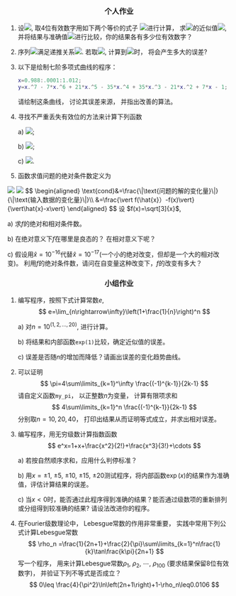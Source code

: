 ### <center>个人作业</center>

1.  设<img src="http://latex.codecogs.com/gif.latex?a=1000" />, 取4位有效数字用如下两个等价的式子
  <img src="http://latex.codecogs.com/gif.latex?x=\sqrt{a+1}-\sqrt{a}, \; x=\frac{1}{\sqrt{a+1}+\sqrt{a}}" />进行计算， 求<img src="http://latex.codecogs.com/gif.latex? x" />的近似值<img src="http://latex.codecogs.com/gif.latex?\hat{x}" />, 并将结果与准确值<img src="http://latex.codecogs.com/gif.latex?x=0.015 807 437\dots" />进行比较，你的结果各有多少位有效数字？

2. 序列<img src="http://latex.codecogs.com/gif.latex?\{y_k\}" />满足递推关系<img src="http://latex.codecogs.com/gif.latex?y_n=5y_{n-1}-2, n=1,2,\dots" />. 若取<img src="http://latex.codecogs.com/gif.latex?y_0=1.73" />, 计算到<img src="http://latex.codecogs.com/gif.latex?y_{10}" />时， 将会产生多大的误差? 

3. 以下是绘制七阶多项式曲线的程序：

   ```matlab
   x=0.988:.0001:1.012;
   y=x.^7 - 7*x.^6 + 21*x.^5 - 35*x.^4 + 35*x.^3 - 21*x.^2 + 7*x - 1;
   ```

   请绘制这条曲线， 讨论其误差来源， 并指出改善的算法。

4. 寻找不严重丢失有效位的方法来计算下列函数

   a) <img src="http://latex.codecogs.com/gif.latex?\sqrt{x^2+1}-x" />;

   b) <img src="http://latex.codecogs.com/gif.latex?e^x-x" />;

   c) <img src="http://latex.codecogs.com/gif.latex?\sin(x)-\tan(x)" />.

5. 函数求值问题的绝对条件数定义为
<img src="http://latex.codecogs.com/gif.latex?\text{cond}&=\frac{\|\text{change in output}\|}{\|\text{change in input}\|}" />
<img src="http://latex.codecogs.com/gif.latex?&=\frac{\vert f(\hat{x}）-f(x)\vert}{\vert\hat{x}-x\vert}" />
   $$
   \begin{aligned}
   \text{cond}&=\frac{\|\text{问题的解的变化量}\|}{\|\text{输入数据的变化量}\|}\\
   &=\frac{\vert f(\hat{x}）-f(x)\vert}{\vert\hat{x}-x\vert}
   \end{aligned}
   $$
   设 $f(x)=\sqrt[3]{x}$,

   a)  求$f$的绝对和相对条件数。

   b)  在绝对意义下$f$在哪里是良态的？ 在相对意义下呢？

   c)  假设用$\hat{x}=10^{-16}​$代替$\hat{x}=10^{-17}​$ (一个小的绝对改变，但却是一个大的相对改变)。 利用$f$的绝对条件数，请问在自变量这种改变下，$f​$的改变有多大？


### <center>小组作业</center>

1. 编写程序，按照下式计算常数$e$,    
   $$
   e=\lim_{n\rightarrow\infty}\left(1+\frac{1}{n}\right)^n
   $$  
   
   a) 对$n=10^{(1,2,…,20)}$, 进行计算。

   b) 将结果和内部函数`exp(1)`比较，确定近似值的误差。

   c) 误差是否随$n$的增加而降低？请画出误差的变化趋势曲线。

2. 可以证明
   $$
   \pi=4\sum\limits_{k=1}^\infty \frac{(-1)^{k-1}}{2k-1}
   $$
   请自定义函数`my_pi`， 以正整数$n$为变量， 计算有限项求和
   $$
   4\sum\limits_{k=1}^n \frac{(-1)^{k-1}}{2k-1}
   $$
   分别取$n=10, 20, 40$， 打印出结果从而证明等式成立，并求出相对误差。

3. 编写程序，用无穷级数计算指数函数
   $$
   e^x=1+x+\frac{x^2}{2!}+\frac{x^3}{3!}+\cdots
   $$
    
   a) 若按自然顺序求和，应用什么判停标准？

   b) 用$x=\pm 1$, $\pm 5$, $\pm 10$,  $\pm 15$, $\pm 20$测试程序，将内部函数$\exp(x)$的结果作为准确值，评估计算结果的误差。

   c) 当$x<0$时，能否通过此程序得到准确的结果？能否通过级数项的重新排列或分组得到较准确的结果?  请设法改进你的程序。

4. 在Fourier级数理论中， Lebesgue常数的作用非常重要， 实践中常用下列公式计算Lebesgue常数
   $$
   \rho_n =\frac{1}{2n+1}+\frac{2}{\pi}\sum\limits_{k=1}^n\frac{1}{k}\tan\frac{k\pi}{2n+1}   
   $$
   写一个程序， 用来计算Lebesgue常数$\rho_1$, $\rho_2$, $\cdots$, $\rho_{100}$ (要求结果保留8位有效数字)， 并验证下列不等式是否成立？
   $$
   0\leq \frac{4}{\pi^2}\ln\left(2n+1\right)+1-\rho_n\leq0.0106
   $$
